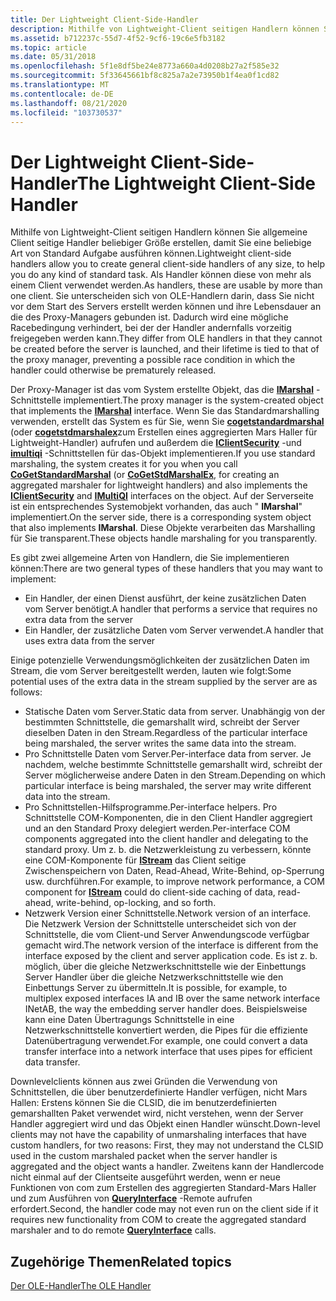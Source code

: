 ```yaml
---
title: Der Lightweight Client-Side-Handler
description: Mithilfe von Lightweight-Client seitigen Handlern können Sie allgemeine Client seitige Handler beliebiger Größe erstellen, damit Sie eine beliebige Art von Standard Aufgabe ausführen können.
ms.assetid: b712237c-55d7-4f52-9cf6-19c6e5fb3182
ms.topic: article
ms.date: 05/31/2018
ms.openlocfilehash: 5f1e8df5be24e8773a660a4d0208b27a2f585e32
ms.sourcegitcommit: 5f33645661bf8c825a7a2e73950b1f4ea0f1cd82
ms.translationtype: MT
ms.contentlocale: de-DE
ms.lasthandoff: 08/21/2020
ms.locfileid: "103730537"
---
```

# <a name="the-lightweight-client-side-handler"></a><span data-ttu-id="80327-103">Der Lightweight Client-Side-Handler</span><span class="sxs-lookup"><span data-stu-id="80327-103">The Lightweight Client-Side Handler</span></span>

<span data-ttu-id="80327-104">Mithilfe von Lightweight-Client seitigen Handlern können Sie allgemeine Client seitige Handler beliebiger Größe erstellen, damit Sie eine beliebige Art von Standard Aufgabe ausführen können.</span><span class="sxs-lookup"><span data-stu-id="80327-104">Lightweight client-side handlers allow you to create general client-side handlers of any size, to help you do any kind of standard task.</span></span> <span data-ttu-id="80327-105">Als Handler können diese von mehr als einem Client verwendet werden.</span><span class="sxs-lookup"><span data-stu-id="80327-105">As handlers, these are usable by more than one client.</span></span> <span data-ttu-id="80327-106">Sie unterscheiden sich von OLE-Handlern darin, dass Sie nicht vor dem Start des Servers erstellt werden können und ihre Lebensdauer an die des Proxy-Managers gebunden ist. Dadurch wird eine mögliche Racebedingung verhindert, bei der der Handler andernfalls vorzeitig freigegeben werden kann.</span><span class="sxs-lookup"><span data-stu-id="80327-106">They differ from OLE handlers in that they cannot be created before the server is launched, and their lifetime is tied to that of the proxy manager, preventing a possible race condition in which the handler could otherwise be prematurely released.</span></span>

<span data-ttu-id="80327-107">Der Proxy-Manager ist das vom System erstellte Objekt, das die [**IMarshal**](/windows/win32/api/objidlbase/nn-objidlbase-imarshal) -Schnittstelle implementiert.</span><span class="sxs-lookup"><span data-stu-id="80327-107">The proxy manager is the system-created object that implements the [**IMarshal**](/windows/win32/api/objidlbase/nn-objidlbase-imarshal) interface.</span></span> <span data-ttu-id="80327-108">Wenn Sie das Standardmarshalling verwenden, erstellt das System es für Sie, wenn Sie [**cogetstandardmarshal**](/windows/desktop/api/combaseapi/nf-combaseapi-cogetstandardmarshal) (oder [**cogetstdmarshalex**](/windows/desktop/api/combaseapi/nf-combaseapi-cogetstdmarshalex)zum Erstellen eines aggregierten Mars Haller für Lightweight-Handler) aufrufen und außerdem die [**IClientSecurity**](/windows/desktop/api/ObjIdl/nn-objidl-iclientsecurity) -und [**imultiqi**](/windows/win32/api/objidlbase/nn-objidlbase-imultiqi) -Schnittstellen für das-Objekt implementieren.</span><span class="sxs-lookup"><span data-stu-id="80327-108">If you use standard marshaling, the system creates it for you when you call [**CoGetStandardMarshal**](/windows/desktop/api/combaseapi/nf-combaseapi-cogetstandardmarshal) (or [**CoGetStdMarshalEx**](/windows/desktop/api/combaseapi/nf-combaseapi-cogetstdmarshalex), for creating an aggregated marshaler for lightweight handlers) and also implements the [**IClientSecurity**](/windows/desktop/api/ObjIdl/nn-objidl-iclientsecurity) and [**IMultiQI**](/windows/win32/api/objidlbase/nn-objidlbase-imultiqi) interfaces on the object.</span></span> <span data-ttu-id="80327-109">Auf der Serverseite ist ein entsprechendes Systemobjekt vorhanden, das auch " **IMarshal**" implementiert.</span><span class="sxs-lookup"><span data-stu-id="80327-109">On the server side, there is a corresponding system object that also implements **IMarshal**.</span></span> <span data-ttu-id="80327-110">Diese Objekte verarbeiten das Marshalling für Sie transparent.</span><span class="sxs-lookup"><span data-stu-id="80327-110">These objects handle marshaling for you transparently.</span></span>

<span data-ttu-id="80327-111">Es gibt zwei allgemeine Arten von Handlern, die Sie implementieren können:</span><span class="sxs-lookup"><span data-stu-id="80327-111">There are two general types of these handlers that you may want to implement:</span></span>

-   <span data-ttu-id="80327-112">Ein Handler, der einen Dienst ausführt, der keine zusätzlichen Daten vom Server benötigt.</span><span class="sxs-lookup"><span data-stu-id="80327-112">A handler that performs a service that requires no extra data from the server</span></span>
-   <span data-ttu-id="80327-113">Ein Handler, der zusätzliche Daten vom Server verwendet.</span><span class="sxs-lookup"><span data-stu-id="80327-113">A handler that uses extra data from the server</span></span>

<span data-ttu-id="80327-114">Einige potenzielle Verwendungsmöglichkeiten der zusätzlichen Daten im Stream, die vom Server bereitgestellt werden, lauten wie folgt:</span><span class="sxs-lookup"><span data-stu-id="80327-114">Some potential uses of the extra data in the stream supplied by the server are as follows:</span></span>

-   <span data-ttu-id="80327-115">Statische Daten vom Server.</span><span class="sxs-lookup"><span data-stu-id="80327-115">Static data from server.</span></span> <span data-ttu-id="80327-116">Unabhängig von der bestimmten Schnittstelle, die gemarshallt wird, schreibt der Server dieselben Daten in den Stream.</span><span class="sxs-lookup"><span data-stu-id="80327-116">Regardless of the particular interface being marshaled, the server writes the same data into the stream.</span></span>
-   <span data-ttu-id="80327-117">Pro Schnittstelle Daten vom Server.</span><span class="sxs-lookup"><span data-stu-id="80327-117">Per-interface data from server.</span></span> <span data-ttu-id="80327-118">Je nachdem, welche bestimmte Schnittstelle gemarshallt wird, schreibt der Server möglicherweise andere Daten in den Stream.</span><span class="sxs-lookup"><span data-stu-id="80327-118">Depending on which particular interface is being marshaled, the server may write different data into the stream.</span></span>
-   <span data-ttu-id="80327-119">Pro Schnittstellen-Hilfsprogramme.</span><span class="sxs-lookup"><span data-stu-id="80327-119">Per-interface helpers.</span></span> <span data-ttu-id="80327-120">Pro Schnittstelle COM-Komponenten, die in den Client Handler aggregiert und an den Standard Proxy delegiert werden.</span><span class="sxs-lookup"><span data-stu-id="80327-120">Per-interface COM components aggregated into the client handler and delegating to the standard proxy.</span></span> <span data-ttu-id="80327-121">Um z. b. die Netzwerkleistung zu verbessern, könnte eine COM-Komponente für [**IStream**](/windows/desktop/api/objidl/nn-objidl-istream) das Client seitige Zwischenspeichern von Daten, Read-Ahead, Write-Behind, op-Sperrung usw. durchführen.</span><span class="sxs-lookup"><span data-stu-id="80327-121">For example, to improve network performance, a COM component for [**IStream**](/windows/desktop/api/objidl/nn-objidl-istream) could do client-side caching of data, read-ahead, write-behind, op-locking, and so forth.</span></span>
-   <span data-ttu-id="80327-122">Netzwerk Version einer Schnittstelle.</span><span class="sxs-lookup"><span data-stu-id="80327-122">Network version of an interface.</span></span> <span data-ttu-id="80327-123">Die Netzwerk Version der Schnittstelle unterscheidet sich von der Schnittstelle, die vom Client-und Server Anwendungscode verfügbar gemacht wird.</span><span class="sxs-lookup"><span data-stu-id="80327-123">The network version of the interface is different from the interface exposed by the client and server application code.</span></span> <span data-ttu-id="80327-124">Es ist z. b. möglich, über die gleiche Netzwerkschnittstelle wie der Einbettungs Server Handler über die gleiche Netzwerkschnittstelle wie den Einbettungs Server zu übermitteln.</span><span class="sxs-lookup"><span data-stu-id="80327-124">It is possible, for example, to multiplex exposed interfaces IA and IB over the same network interface INetAB, the way the embedding server handler does.</span></span> <span data-ttu-id="80327-125">Beispielsweise kann eine Daten Übertragungs Schnittstelle in eine Netzwerkschnittstelle konvertiert werden, die Pipes für die effiziente Datenübertragung verwendet.</span><span class="sxs-lookup"><span data-stu-id="80327-125">For example, one could convert a data transfer interface into a network interface that uses pipes for efficient data transfer.</span></span>

<span data-ttu-id="80327-126">Downlevelclients können aus zwei Gründen die Verwendung von Schnittstellen, die über benutzerdefinierte Handler verfügen, nicht Mars Hallen: Erstens können Sie die CLSID, die im benutzerdefinierten gemarshallten Paket verwendet wird, nicht verstehen, wenn der Server Handler aggregiert wird und das Objekt einen Handler wünscht.</span><span class="sxs-lookup"><span data-stu-id="80327-126">Down-level clients may not have the capability of unmarshaling interfaces that have custom handlers, for two reasons: First, they may not understand the CLSID used in the custom marshaled packet when the server handler is aggregated and the object wants a handler.</span></span> <span data-ttu-id="80327-127">Zweitens kann der Handlercode nicht einmal auf der Clientseite ausgeführt werden, wenn er neue Funktionen von com zum Erstellen des aggregierten Standard-Mars Haller und zum Ausführen von [**QueryInterface**](/windows/desktop/api/Unknwn/nf-unknwn-iunknown-queryinterface(q)) -Remote aufrufen erfordert.</span><span class="sxs-lookup"><span data-stu-id="80327-127">Second, the handler code may not even run on the client side if it requires new functionality from COM to create the aggregated standard marshaler and to do remote [**QueryInterface**](/windows/desktop/api/Unknwn/nf-unknwn-iunknown-queryinterface(q)) calls.</span></span>

## <a name="related-topics"></a><span data-ttu-id="80327-128">Zugehörige Themen</span><span class="sxs-lookup"><span data-stu-id="80327-128">Related topics</span></span>

<dl> <dt>

[<span data-ttu-id="80327-129">Der OLE-Handler</span><span class="sxs-lookup"><span data-stu-id="80327-129">The OLE Handler</span></span>](the-ole-handler.md)
</dt> </dl>

 

 
